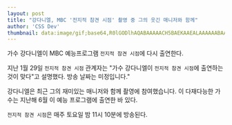 ```yaml
---
layout: post
title: "강다니엘, MBC '전지적 참견 시점' 촬영 중 그의 웃긴 매니저와 함께"
author: 'CSS Dev'
thumbnail: data:image/gif;base64,R0lGODlhAQABAAAAACH5BAEKAAEALAAAAAABAAEAAAICTAEAOw==
---
```



가수 강다니엘이 MBC 예능프로그램 `전지적 참견 시점`에 다시 출연한다.

지난 1월 29일 `전지적 참견 시점` 관계자는 "가수 강다니엘이 `전지적 참견 시점`에 출연하는 것이 맞다"고 설명했다. 방송 날짜는 미정입니다."

강다니엘은 최근 그의 재미있는 매니저와 함께 촬영에 참여했습니다. 이 다재다능한 가수는 지난해 6월 이 예능 프로그램에 출연한 바 있다.

`전지적 참견 시점`은 매주 토요일 밤 11시 10분에 방송된다.